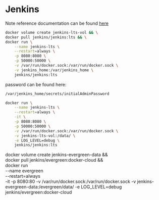 # Jenkins

Note reference documentation can be found [here](https://github.com/jenkinsci/docker/blob/master/README.md)

```bash
docker volume create jenkins-lts-vol && \
docker pull jenkins/jenkins:lts && \
docker run \
    --name jenkins-lts \
    --restart=always \
    -p 8080:8080 \
    -p 50000:50000 \
    -v /var/run/docker.sock:/var/run/docker.sock \
    -v jenkins_home:/var/jenkins_home \
    jenkins/jenkins:lts
```

password can be found here:

```bash
/var/jenkins_home/secrets/initialAdminPassword
```

```bash
docker run \
    --name jenkins-lts \
    --restart=always \
    -it \
    -p 8080:8080 \
    -p 50000:50000 \
    -v /var/run/docker.sock:/var/run/docker.sock \
    -v jenkins-lts-vol:/data/ \
    -e LOG_LEVEL=debug \
    jenkins/jenkins:lts
```

docker volume create jenkins-evergreen-data && \
docker pull jenkins/evergreen:docker-cloud && \
docker run \
    --name evergreen \
    --restart=always \
    -it
    -p 8080:80
    -v /var/run/docker.sock:/var/run/docker.sock
    -v jenkins-evergreen-data:/evergreen/data/
    -e LOG_LEVEL=debug
    jenkins/evergreen:docker-cloud

